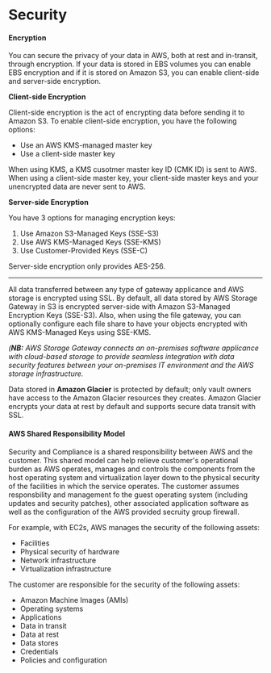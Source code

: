 # Security

#### Encryption

You can secure the privacy of your data in AWS, both at rest and in-transit, through encryption. If your data is stored in EBS volumes you can enable EBS encryption and if it is stored on Amazon S3, you can enable client-side and server-side encryption.

**Client-side Encryption**

Client-side encryption is the act of encrypting data before sending it to Amazon S3. To enable client-side encryption, you have the following options:

* Use an AWS KMS-managed master key
* Use a client-side master key

When using KMS, a KMS cusotmer master key ID (CMK ID) is sent to AWS.
When using a client-side master key, your client-side master keys and your unencrypted data are never sent to AWS.

**Server-side Encryption**

You have 3 options for managing encryption keys:
1. Use Amazon S3-Managed Keys (SSE-S3)
2. Use AWS KMS-Managed Keys (SSE-KMS)
3. Use Customer-Provided Keys (SSE-C)

Server-side encryption only provides AES-256.

---

All data transferred between any type of gateway applicance and AWS storage is encrypted using SSL. By default, all data stored by AWS Storage Gateway in S3 is encrypted server-side with Amazon S3-Managed Encryption Keys (SSE-S3). Also, when using the file gateway, you can optionally configure each file share to have your objects encrypted with AWS KMS-Managed Keys using SSE-KMS.

*(**NB:** AWS Storage Gateway connects an on-premises software applicance with cloud-based storage to provide seamless integration with data security features between your on-premises IT environment and the AWS storage infrastructure.*

Data stored in **Amazon Glacier** is protected by default; only vault owners have access to the Amazon Glacier resources they creates. Amazon Glacier encrypts your data at rest by default and supports secure data transit with SSL.

#### AWS Shared Responsibility Model

Security and Compliance is a shared responsibility between AWS and the customer. This shared model can help relieve customer's operational burden as AWS operates, manages and controls the components from the host operating system and virtualization layer down to the physical security of the facilities in which the service operates. The customer assumes responsbility and management fo the guest operating system (including updates and security patches), other associated application software as well as the configuration of the AWS provided secruity group firewall.

For example, with EC2s, AWS manages the security of the following assets:
* Facilities
* Physical security of hardware
* Network infrastructure
* Virtualization infrastructure

The customer are responsible for the security of the following assets:
* Amazon Machine Images (AMIs)
* Operating systems
* Applications
* Data in transit
* Data at rest
* Data stores
* Credentials
* Policies and configuration
